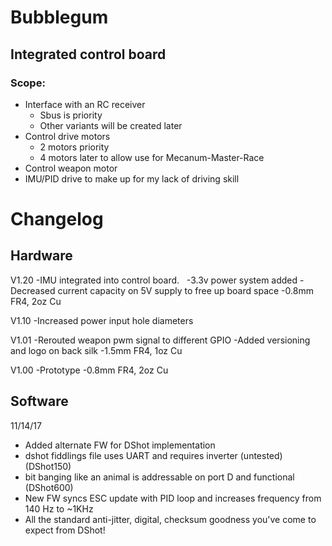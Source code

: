 # Bubblegum
## Integrated control board

### Scope: 
- Interface with an RC receiver
  - Sbus is priority
  - Other variants will be created later
- Control drive motors
  - 2 motors priority
  - 4 motors later to allow use for Mecanum-Master-Race
- Control weapon motor
- IMU/PID drive to make up for my lack of driving skill




# Changelog
## Hardware

V1.20
-IMU integrated into control board.  
-3.3v power system added
-Decreased current capacity on 5V supply to free up board space
-0.8mm FR4, 2oz Cu

V1.10
-Increased power input hole diameters

V1.01
-Rerouted weapon pwm signal to different GPIO
-Added versioning and logo on back silk
-1.5mm FR4, 1oz Cu

V1.00
-Prototype
-0.8mm FR4, 2oz Cu

## Software

11/14/17 
- Added alternate FW for DShot implementation
- dshot fiddlings file uses UART and requires inverter (untested) (DShot150)
- bit banging like an animal is addressable on port D and functional (DShot600)
- New FW syncs ESC update with PID loop and increases frequency from 140 Hz to ~1KHz
- All the standard anti-jitter, digital, checksum goodness you've come to expect from DShot!
